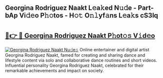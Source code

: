 ## Georgina Rodriguez Naakt L𝚎a𝚔ed N𝚞𝚍e - Part-bAp Vi𝚍𝚎o P𝚑𝚘tos - H𝚘𝚝 O𝚗𝚕yf𝚊ns L𝚎a𝚔s cS3lq

# <h2><a href="http://kf0li07.oniu.top/?m=Georgina+Rodriguez+Naakt">🔗👉 🔴 Georgina Rodriguez Naakt P𝚑ot𝚘𝚜 V𝚒d𝚎o</a></h2>

[![Georgina Rodriguez Naakt Nu𝚍e𝚜](https://i.imgur.com/0qMVB7G.gif)](http://kf0li07.oniu.top/?m=Georgina+Rodriguez+Naakt)
Online entertainer and digital artist Georgina Rodriguez Naakt, famed for creating and sharing dance and lifestyle content via solo and collaborative dance routines and short videos. Influential personality Georgina Rodriguez Naakt, celebrated for their remarkable achievements and impact on society.  
